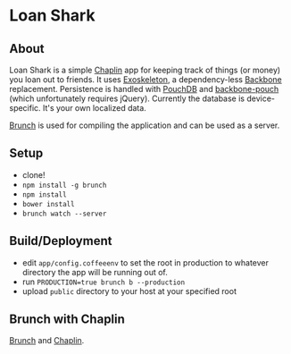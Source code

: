 # Loan Shark
## About
Loan Shark is a simple [Chaplin](http://chaplinjs.org) app for keeping track of things (or money) you loan out to friends. It uses [Exoskeleton](http://exosjs.com), a dependency-less [Backbone](http://backbonejs.org) replacement. Persistence is handled with [PouchDB](http://pouchdb.com) and [backbone-pouch](https://github.com/albatrocity/backbone-pouch) (which unfortunately requires jQuery). Currently the database is device-specific. It's your own localized data.

[Brunch](http://brunch.io) is used for compiling the application and can be used as a server.

## Setup
* clone!
* `npm install -g brunch`
* `npm install`
* `bower install`
* `brunch watch --server`

## Build/Deployment
* edit `app/config.coffeeenv` to set the root in production to whatever directory the app will be running out of.
* run `PRODUCTION=true brunch b --production`
* upload `public` directory to your host at your specified root

## Brunch with Chaplin

[Brunch](http://brunch.io) and [Chaplin](http://chaplinjs.org).
